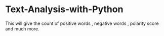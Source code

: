# Text-Analysis-with-Python
This will give the count of positive words , negative words , polarity score and much more.
